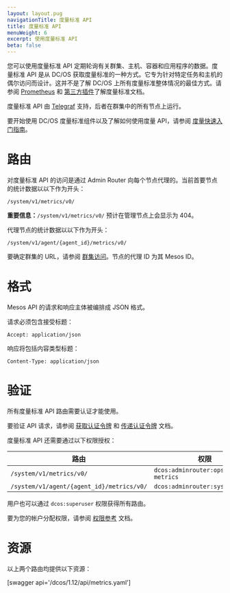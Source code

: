 ```yaml
---
layout: layout.pug
navigationTitle: 度量标准 API
title: 度量标准 API
menuWeight: 6
excerpt: 使用度量标准 API
beta: false
---
```

<!-- The source repo for this topic is https://github.com/dcos/dcos-docs-site -->

您可以使用度量标准 API 定期轮询有关群集、主机、容器和应用程序的数据。度量标准 API 是从 DC/OS 获取度量标准的一种方式。它专为针对特定任务和主机的偶尔访问而设计。这并不是了解 DC/OS 上所有度量标准整体情况的最佳方式。请参阅 [Prometheus](/dcos/cn/1.12/metrics/prometheus/) 和 [第三方插件](https://github.com/dcos/dcos-metrics/blob/master/plugins/CONTRIBUTING.md)了解度量标准文档。

度量标准 API 由 [Telegraf](/dcos/cn/1.12/overview/architecture/components/#telegraf) 支持，后者在群集中的所有节点上运行。

要开始使用 DC/OS 度量标准组件以及了解如何使用度量 API，请参阅 [度量快速入门指南](/dcos/cn/1.12/metrics/quickstart/)。


# 路由

对度量标准 API 的访问是通过 Admin Router 向每个节点代理的。当前首要节点的统计数据以以下作为开头：

```
/system/v1/metrics/v0/
```

<p class="message--important"><strong>重要信息：</strong><code>/system/v1/metrics/v0/</code> 预计在管理节点上会显示为 404。</p>

代理节点的统计数据以以下作为开头：

```
/system/v1/agent/{agent_id}/metrics/v0/
```

要确定群集的 URL，请参阅 [群集访问](/dcos/cn/1.12/api/access/)。节点的代理 ID 为其 Mesos ID。


# 格式

Mesos API 的请求和响应主体被编排成 JSON 格式。

请求必须包含接受标题：

```
Accept: application/json
```

响应将包括内容类型标题：

```
Content-Type: application/json
```


# 验证

所有度量标准 API 路由需要认证才能使用。

要验证 API 请求，请参阅 [获取认证令牌](/dcos/cn/1.12/security/ent/iam-api/#obtaining-an-authentication-token) 和 [传递认证令牌](/dcos/cn/1.12/security/ent/iam-api/#passing-an-authentication-token) 文档。

度量标准 API 还需要通过以下权限授权：

| 路由 | 权限 |
|-------|----------|
| `/system/v1/metrics/v0/` | `dcos:adminrouter:ops:system-metrics` |
| `/system/v1/agent/{agent_id}/metrics/v0/` | `dcos:adminrouter:system:agent` |

用户也可以通过 `dcos:superuser` 权限获得所有路由。

要为您的帐户分配权限，请参阅 [权限参考](/dcos/cn/1.12/security/ent/perms-reference/) 文档。


# 资源

以上两个路由均提供以下资源：

[swagger api='/dcos/1.12/api/metrics.yaml']

